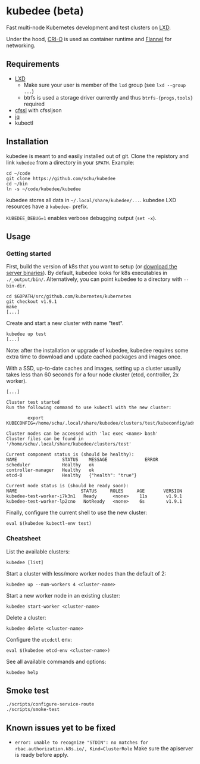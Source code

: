 # kubedee (beta)

Fast multi-node Kubernetes development and test clusters on [LXD](https://github.com/lxc/lxd).

Under the hood, [CRI-O](https://github.com/kubernetes-incubator/cri-o) is used
as container runtime and [Flannel](https://github.com/coreos/flannel) for
networking.

## Requirements

* [LXD](https://github.com/lxc/lxd)
  * Make sure your user is member of the `lxd` group (see `lxd --group ...`)
  * btrfs is used a storage driver currently and thus `btrfs-{progs,tools}` required
* [cfssl](https://github.com/cloudflare/cfssl) with cfssljson
* [jq](https://stedolan.github.io/jq/)
* kubectl

## Installation

kubedee is meant to and easily installed out of git. Clone the repistory
and link `kubedee` from a directory in your `$PATH`. Example:

```
cd ~/code
git clone https://github.com/schu/kubedee
cd ~/bin
ln -s ~/code/kubedee/kubedee
```

kubedee stores all data in `~/.local/share/kubedee/...`. kubedee LXD resources
have a `kubedee-` prefix.

`KUBEDEE_DEBUG=1` enables verbose debugging output (`set -x`).

## Usage

### Getting started

First, build the version of k8s that you want to setup (or [download the server
binaries](https://github.com/kubernetes/kubernetes/blob/master/CHANGELOG-1.9.md#server-binaries)).
By default, kubedee looks for k8s executables in `./_output/bin/`.
Alternatively, you can point kubedee to a directory with `--bin-dir`.

```
cd $GOPATH/src/github.com/kubernetes/kubernetes
git checkout v1.9.1
make
[...]
```

Create and start a new cluster with name "test".

```
kubedee up test
[...]
```

Note: after the installation or upgrade of kubedee, kubedee requires some
extra time to download and update cached packages and images once.

With a SSD, up-to-date caches and images, setting up a cluster usually takes
less than 60 seconds for a four node cluster (etcd, controller, 2x worker).

```
[...]

Cluster test started
Run the following command to use kubectl with the new cluster:

        export KUBECONFIG=/home/schu/.local/share/kubedee/clusters/test/kubeconfig/admin.kubeconfig

Cluster nodes can be accessed with 'lxc exec <name> bash'
Cluster files can be found in '/home/schu/.local/share/kubedee/clusters/test'

Current component status is (should be healthy):
NAME                 STATUS    MESSAGE              ERROR
scheduler            Healthy   ok
controller-manager   Healthy   ok
etcd-0               Healthy   {"health": "true"}

Current node status is (should be ready soon):
NAME                        STATUS     ROLES     AGE       VERSION
kubedee-test-worker-i7k3n1   Ready      <none>    11s       v1.9.1
kubedee-test-worker-lp2cno   NotReady   <none>    6s        v1.9.1
```

Finally, configure the current shell to use the new cluster:

```
eval $(kubedee kubectl-env test)
```

### Cheatsheet

List the available clusters:

```
kubedee [list]
```

Start a cluster with less/more worker nodes than the default of 2:

```
kubedee up --num-workers 4 <cluster-name>
```

Start a new worker node in an existing cluster:

```
kubedee start-worker <cluster-name>
```

Delete a cluster:

```
kubedee delete <cluster-name>
```

Configure the `etcdctl` env:

```
eval $(kubedee etcd-env <cluster-name>)
```

See all available commands and options:

```
kubedee help
```

## Smoke test

```
./scripts/configure-service-route
./scripts/smoke-test
```

## Known issues yet to be fixed

* `error: unable to recognize "STDIN": no matches for rbac.authorization.k8s.io/, Kind=ClusterRole`
  Make sure the apiserver is ready before apply.

